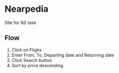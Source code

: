 # Nearpedia
Site for NS task

## Flow
1. Click on Flighs
2. Enter From, To, Departing date and Returning date
3. Click Search button
4. Sort by price descending
